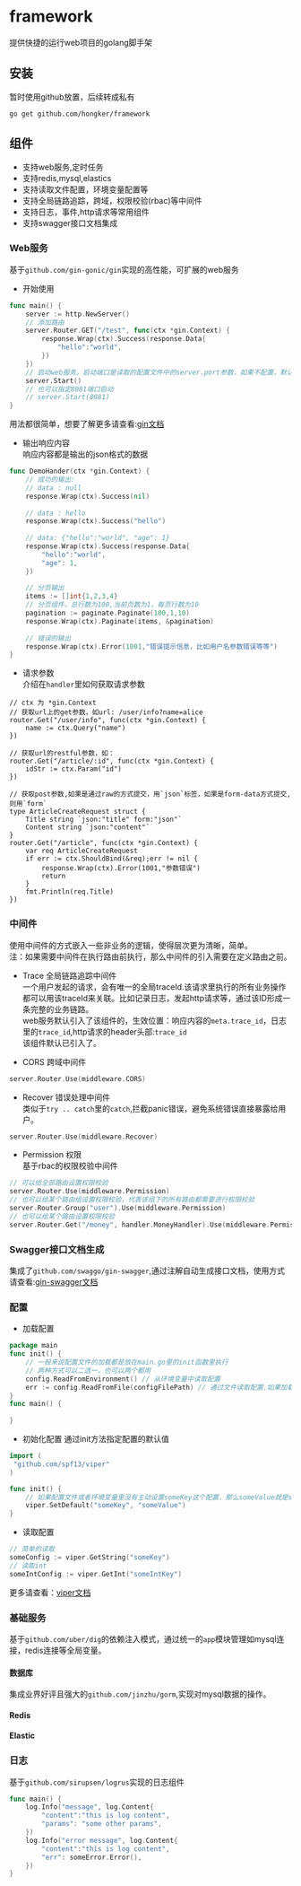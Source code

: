# framework
提供快捷的运行web项目的golang脚手架

## 安装
暂时使用github放置，后续转成私有
```
go get github.com/hongker/framework
```
## 组件
- 支持web服务,定时任务
- 支持redis,mysql,elastics
- 支持读取文件配置，环境变量配置等
- 支持全局链路追踪，跨域，权限校验(rbac)等中间件
- 支持日志，事件,http请求等常用组件
- 支持swagger接口文档集成

### Web服务
基于`github.com/gin-gonic/gin`实现的高性能，可扩展的web服务
- 开始使用
```go
func main() {
    server := http.NewServer()
    // 添加路由
	server.Router.GET("/test", func(ctx *gin.Context) {
		response.Wrap(ctx).Success(response.Data{
			"hello":"world",
		})
	})
    // 启动web服务。启动端口是读取的配置文件中的server.port参数，如果不配置，默认是8080
    server.Start()
    // 也可以指定8081端口启动
    // server.Start(8081)
}
```
用法都很简单，想要了解更多请查看:[gin文档](https://github.com/gin-gonic/gin)

- 输出响应内容    
响应内容都是输出的json格式的数据
```go
func DemoHander(ctx *gin.Context) {
    // 成功的输出: 
	// data : null
    response.Wrap(ctx).Success(nil)
    
    // data : hello
    response.Wrap(ctx).Success("hello")
    
    // data: {"hello":"world", "age": 1}
    response.Wrap(ctx).Success(response.Data{
        "hello":"world",
        "age": 1,
    })
    
    // 分页输出
    items := []int{1,2,3,4}
    // 分页组件，总行数为100,当前页数为1，每页行数为10
    pagination := paginate.Paginate(100,1,10)
    response.Wrap(ctx).Paginate(items, &pagination)
    
    // 错误的输出
    response.Wrap(ctx).Error(1001,"错误提示信息，比如用户名参数错误等等")
}
```

- 请求参数   
介绍在`handler`里如何获取请求参数   
```
// ctx 为 *gin.Context
// 获取url上的get参数，如url: /user/info?name=alice
router.Get("/user/info", func(ctx *gin.Context) {
    name := ctx.Query("name")
})

// 获取url的restful参数，如：
router.Get("/article/:id", func(ctx *gin.Context) {
    idStr := ctx.Param("id")
})

// 获取post参数,如果是通过raw的方式提交，用`json`标签，如果是form-data方式提交,则用`form`
type ArticleCreateRequest struct {
    Title string `json:"title" form:"json"`
    Content string `json:"content"`
}
router.Get("/article", func(ctx *gin.Context) {
    var req ArticleCreateRequest
    if err := ctx.ShouldBind(&req);err != nil {
        response.Wrap(ctx).Error(1001,"参数错误")
        return
    } 
    fmt.Println(req.Title)
})
```
### 中间件
使用中间件的方式嵌入一些非业务的逻辑，使得层次更为清晰，简单。   
注：如果需要中间件在执行路由前执行，那么中间件的引入需要在定义路由之前。   
- Trace 全局链路追踪中间件   
一个用户发起的请求，会有唯一的全局traceId.该请求里执行的所有业务操作都可以用该traceId来关联。比如记录日志，发起http请求等，通过该ID形成一条完整的业务链路。   
web服务默认引入了该组件的，生效位置：响应内容的`meta.trace_id`，日志里的`trace_id`,http请求的header头部:`trace_id`   
该组件默认已引入了。

- CORS 跨域中间件
```go
server.Router.Use(middleware.CORS)
```

- Recover 错误处理中间件   
类似于`try .. catch`里的`catch`,拦截panic错误，避免系统错误直接暴露给用户。
```go
server.Router.Use(middleware.Recover)
```
- Permission 权限   
基于rbac的权限校验中间件
```go
// 可以给全部路由设置权限校验
server.Router.Use(middleware.Permission)
// 也可以给某个路由组设置权限校验，代表该组下的所有路由都需要进行权限校验
server.Router.Group("user").Use(middleware.Permission)
// 也可以给某个路由设置权限校验
server.Router.Get("/money", handler.MoneyHandler).Use(middleware.Permission)
```


### Swagger接口文档生成
集成了`github.com/swaggo/gin-swagger`,通过注解自动生成接口文档，使用方式请查看:[gin-swagger文档](https://github.com/swaggo/gin-swagger)

### 配置
- 加载配置
```go
package main
func init() {
    // 一般来说配置文件的加载都是放在main.go里的init函数里执行
    // 两种方式可以二选一，也可以两个都用
    config.ReadFromEnvironment() // 从环境变量中读取配置
    err := config.ReadFromFile(configFilePath) // 通过文件读取配置.如果加载失败，建议中断启动:os.Exit(-1)
}
func main() {
    
}

```

- 初始化配置
通过init方法指定配置的默认值
```go
import (
 "github.com/spf13/viper"
)

func init() {
    // 如果配置文件或者环境变量里没有主动设置someKey这个配置，那么someValue就是someKey这个配置项的默认值
    viper.SetDefault("someKey", "someValue")
}
```

- 读取配置
```go
// 简单的读取
someConfig := viper.GetString("someKey")
// 读取int
someIntConfig := viper.GetInt("someIntKey")
```

更多请查看：[viper文档](https://github.com/spf13/viper)

### 基础服务
基于`github.com/uber/dig`的依赖注入模式，通过统一的`app`模块管理如mysql连接，redis连接等全局变量。
#### 数据库
集成业界好评且强大的`github.com/jinzhu/gorm`,实现对mysql数据的操作。
#### Redis

#### Elastic

### 日志
基于`github.com/sirupsen/logrus`实现的日志组件
```go
func main() {
    log.Info("message", log.Content{
        "content":"this is log content",
        "params": "some other params",
    })
    log.Info("error message", log.Content{
        "content":"this is log content",
        "err": someError.Error(),
    })
}
```